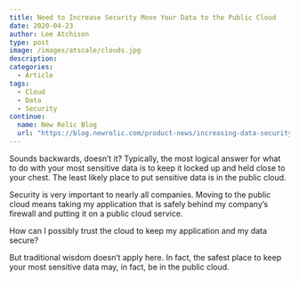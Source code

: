 ```yaml
---
title: Need to Increase Security Move Your Data to the Public Cloud
date: 2020-04-23
author: Lee Atchison
type: post
image: /images/atscale/clouds.jpg
description: 
categories:
  - Article
tags:
  - Cloud
  - Data
  - Security
continue:
  name: New Relic Blog
  url: "https://blog.newrelic.com/product-news/increasing-data-security-with-public-cloud-migration/"
---
```

Sounds backwards, doesn’t it? Typically, the most logical answer for what to do with your most sensitive data is to keep it locked up and held close to your chest. The least likely place to put sensitive data is in the public cloud.

Security is very important to nearly all companies. Moving to the public cloud means taking my application that is safely behind my company’s firewall and putting it on a public cloud service.

How can I possibly trust the cloud to keep my application and my data secure?

But traditional wisdom doesn’t apply here. In fact, the safest place to keep your most sensitive data may, in fact, be in the public cloud.